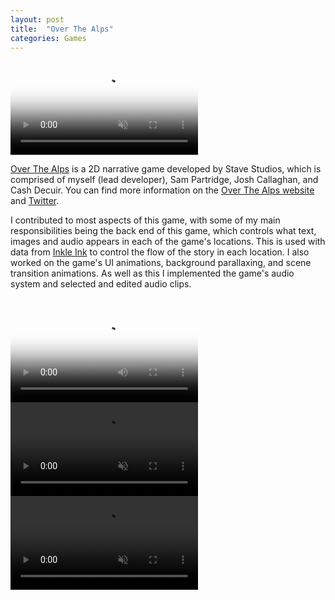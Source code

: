 ```yaml
---
layout: post
title:  "Over The Alps"
categories: Games
---
```


<video autoplay loop muted playsinline poster="{{site.url}}/assets/img/otaScreenshot1.jpg" onclick="{{site.url}}/games/2018/07/24/over-the-alps.html">
  <source src="{{site.url}}/assets/video/OTALogoSnow.mp4" type="video/mp4">
</video>
<br>

<a href="https://overthealpsgame.com/" target="blank">Over The Alps</a> is a 2D narrative game developed by Stave Studios, which is comprised of myself (lead developer), Sam Partridge, Josh Callaghan, and Cash Decuir. You can find more information on the <a href="https://overthealpsgame.com/" target="blank">Over The Alps website</a> and <a href="https://twitter.com/overthealpsgame" target="blank">Twitter</a>. 

I contributed to most aspects of this game, with some of my main responsibilities being the back end of this game, which controls what text, images and audio appears in each of the game's locations. This is used with data from <a href="https://www.inklestudios.com/ink/" target="blank"> Inkle Ink</a> to control the flow of the story in each location. I also worked on the game's UI animations, background parallaxing, and scene transition animations. As well as this I implemented the game's audio system and selected and edited audio clips.

<br>

<video controls poster="{{site.url}}/assets/img/otaVideoStart.jpg">
  <source src="{{site.url}}/assets/video/Over The Alps Gameplay Trailer.mp4" type="video/mp4">
</video>

<br>

<video autoplay loop muted playsinline>
  <source src="{{site.url}}/assets/video/ota2.mp4" type="video/mp4">
</video>

<br>

<video autoplay loop muted playsinline>
  <source src="{{site.url}}/assets/video/ota4.mp4" type="video/mp4">
</video>
